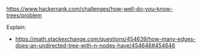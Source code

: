 https://www.hackerrank.com/challenges/how-well-do-you-know-trees/problem

Explain:

- https://math.stackexchange.com/questions/454639/how-many-edges-does-an-undirected-tree-with-n-nodes-have/454646#454646

